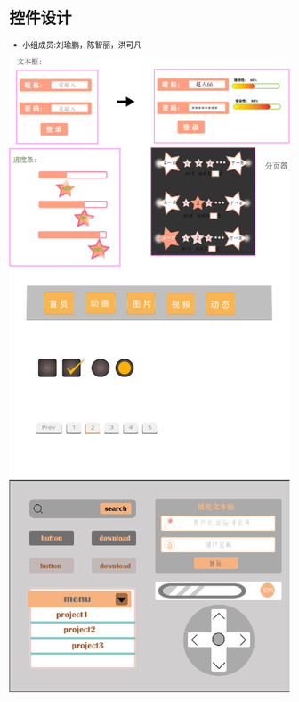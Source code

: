 # 控件设计

* 小组成员:刘瑜鹏，陈智丽，洪可凡

<img src="images/jindu.jpg">

<img src="images/daohang.png">

<img src="images/sousuo.png">



